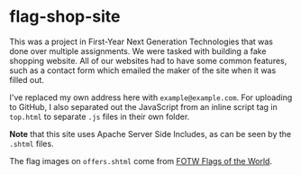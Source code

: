 # flag-shop-site
This was a project in First-Year Next Generation Technologies that was done over multiple assignments.
We were tasked with building a fake shopping website.
All of our websites had to have some common features, such as a contact form which emailed the maker of the site when it was filled out.

I've replaced my own address here with `example@example.com`.
For uploading to GitHub, I also separated out the JavaScript from an inline script tag in `top.html` to separate `.js` files in their own folder.

__Note__ that this site uses Apache Server Side Includes, as can be seen by the `.shtml` files.

The flag images on `offers.shtml` come from [FOTW Flags of the World](https://flagspot.net/flags/).
